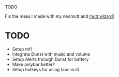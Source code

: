 TODO

Fix the mess I made with my neomutt and [mutt wizard](https://muttwizard.com/)]

# TODO
- Setup rofi
- Integrate Dunst with music and volume
- Setup Alerts through Dunst for battery
- Make polybar better?
- Setup hotkeys for using tabs in i3
